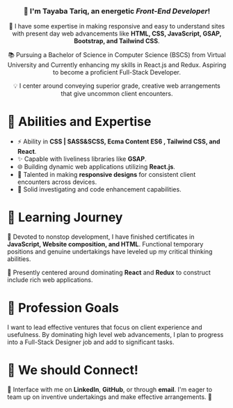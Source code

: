 <div align="center">
    <h3>👋 I'm Tayaba Tariq, an energetic <i>Front-End Developer</i>!</h3>
    <p>
        🚀 I have some expertise in making responsive and easy to understand sites with present day web advancements like <b>HTML, CSS, JavaScript, GSAP, Bootstrap, and Tailwind CSS</b>.
    </p>
    <p>
        📚 Pursuing a Bachelor of Science in Computer Science (BSCS) from Virtual University and 
Currently enhancing my skills in React.js and Redux.
Aspiring to become a proficient Full-Stack Developer</i>.
    </p>
    <p>
        💡 I center around conveying superior grade, creative web arrangements that give uncommon client encounters.
    </p>
</div>

<div>
    <h1>🌟 Abilities and Expertise</h1>
    <ul>
        <li>⚡ Ability in <b> CSS | SASS&SCSS, Ecma Content ES6 , Tailwind CSS, and React</b>.</li>
        <li>✨ Capable with liveliness libraries like <b>GSAP</b>.</li>
        <li>🌐 Building dynamic web applications utilizing <b>React.js</b>.</li>
        <li>📱 Talented in making <b>responsive designs</b> for consistent client encounters across devices.</li>
        <li>🐛 Solid investigating and code enhancement capabilities.</li>
    </ul>
</div>

<div>
    <h1>📘 Learning Journey</h1>
    <p>
        🌱 Devoted to nonstop development, I have finished certificates in <b>JavaScript, Website composition, and HTML</b>. Functional temporary positions and genuine undertakings have leveled up my critical thinking abilities.
    </p>
    <p>
        🚀 Presently centered around dominating <b>React</b> and <b>Redux</b> to construct include rich web applications.
    </p>
</div>

<div>
    <h1>🎯 Profession Goals</h1>
    <p>
        I want to lead effective ventures that focus on client experience and usefulness. By dominating high level web advancements, I plan to progress into a Full-Stack Designer job and add to significant tasks.
    </p>
    
</div>

<div>
    <h1>🤝 We should Connect!</h1>
    <p>
        🔗 Interface with me on <b>LinkedIn</b>, <b>GitHub</b>, or through <b>email</b>. I'm eager to team up on inventive undertakings and make effective arrangements. 🌟
    </p>
</div>
